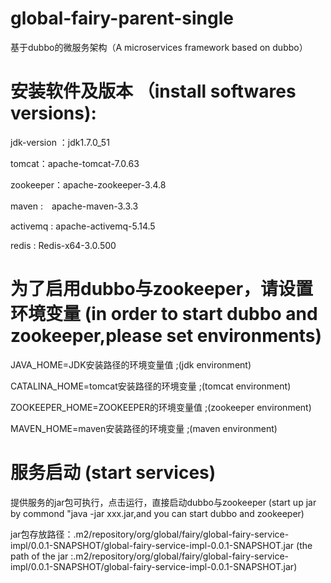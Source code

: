 # global-fairy-parent-single

基于dubbo的微服务架构（A microservices framework based on dubbo）


# 安装软件及版本 （install softwares versions):


jdk-version ：jdk1.7.0_51

tomcat：apache-tomcat-7.0.63

zookeeper：apache-zookeeper-3.4.8

maven :　apache-maven-3.3.3

activemq : apache-activemq-5.14.5

redis : Redis-x64-3.0.500

# 为了启用dubbo与zookeeper，请设置环境变量 (in order to start dubbo and zookeeper,please set environments)
JAVA_HOME=JDK安装路径的环境变量值  ;(jdk environment)

CATALINA_HOME=tomcat安装路径的环境变量    ;(tomcat environment)

ZOOKEEPER_HOME=ZOOKEEPER的环境变量值   ;(zookeeper  environment)

MAVEN_HOME=maven安装路径的环境变量   ;(maven  environment)

# 服务启动 (start services)
提供服务的jar包可执行，点击运行，直接启动dubbo与zookeeper   (start up jar by commond "java -jar xxx.jar,and you can start dubbo and zookeeper)

jar包存放路径：.m2/repository/org/global/fairy/global-fairy-service-impl/0.0.1-SNAPSHOT/global-fairy-service-impl-0.0.1-SNAPSHOT.jar
(the path of the jar :.m2/repository/org/global/fairy/global-fairy-service-impl/0.0.1-SNAPSHOT/global-fairy-service-impl-0.0.1-SNAPSHOT.jar)

